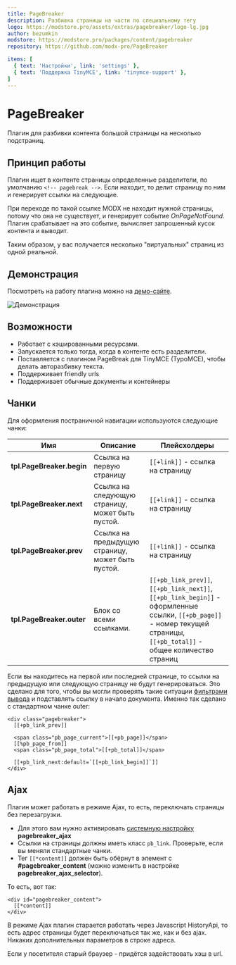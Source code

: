 ```yaml
---
title: PageBreaker
description: Разбивка страницы на части по специальному тегу
logo: https://modstore.pro/assets/extras/pagebreaker/logo-lg.jpg
author: bezumkin
modstore: https://modstore.pro/packages/content/pagebreaker
repository: https://github.com/modx-pro/PageBreaker

items: [
  { text: 'Настройки', link: 'settings' },
  { text: 'Поддержка TinyMCE', link: 'tinymce-support' },
]
---
```

# PageBreaker

Плагин для разбивки контента большой страницы на несколько подстраниц.

## Принцип работы

Плагин ищет в контенте страницы определенные разделители, по умолчанию `<!-- pagebreak -->`. Если находит, то делит страницу по ним и генерирует ссылки на следующие.

При переходе по такой ссылке MODX не находит нужной страницы, потому что она не существует, и генерирует событие *OnPageNotFound*.
Плагин срабатывает на это событие, вычисляет запрошенный кусок контента и выводит.

Таким образом, у вас получается несколько "виртуальных" страниц из одной реальной.

## Демонстрация

Посмотреть на работу плагина можно на [демо-сайте][1].

![Демонстрация](https://file.modx.pro/files/0/e/d/0ed53550272ad3c7d3860d18a0697762.png)

## Возможности

- Работает с кэшированными ресурсами.
- Запускается только тогда, когда в контенте есть разделители.
- Поставляется с плагином PageBreak для TinyMCE (TypoMCE), чтобы делать авторазбивку текста.
- Поддерживает friendly urls
- Поддерживает обычные документы и контейнеры

## Чанки

Для оформления постраничной навигации используются следующие чанки:

| Имя                       | Описание                                          | Плейсхолдеры                                                                                                                                                             |
|---------------------------|---------------------------------------------------|--------------------------------------------------------------------------------------------------------------------------------------------------------------------------|
| **tpl.PageBreaker.begin** | Ссылка на первую страницу                         | `[[+link]]` - ссылка на страницу                                                                                                                                         |
| **tpl.PageBreaker.next**  | Ссылка на следующую страницу, может быть пустой.  | `[[+link]]` - ссылка на страницу                                                                                                                                         |
| **tpl.PageBreaker.prev**  | Ссылка на предыдущую страницу, может быть пустой. | `[[+link]]` - ссылка на страницу                                                                                                                                         |
| **tpl.PageBreaker.outer** | Блок со всеми ссылками.                           | `[[+pb_link_prev]]`, `[[+pb_link_next]]`, `[[+pb_link_begin]]` - оформленные ссылки, `[[+pb_page]]` - номер текущей страницы, `[[+pb_total]]` - общее количество страниц |

Если вы находитесь на первой или последней странице, то ссылки на предыдущую или следующую страницу не будут генерироваться.
Это сделано для того, чтобы вы могли проверять такие ситуации [фильтрами вывода][2] и подставлять ссылку в начало документа.
Именно так сделано с стандартном чанке outer:

```modx
<div class="pagebreaker">
  [[+pb_link_prev]]

  <span class="pb_page_current">[[+pb_page]]</span>
  [[%pb_page_from]]
  <span class="pb_page_total">[[+pb_total]]</span>

  [[+pb_link_next:default=`[[+pb_link_begin]]`]]
</div>
```

## Ajax

Плагин может работать в режиме Ajax, то есть, переключать страницы без перезагрузки.

- Для этого вам нужно активировать [системную настройку][3] **pagebreaker_ajax**
- Ссылки на страницы должны иметь класс `pb_link`. Проверьте, если вы меняли стандартные чанки.
- Тег `[[*content]]` должен быть обёрнут в элемент с **#pagebreaker_content** (можно изменить в настройке **pagebreaker_ajax_selector**).

То есть, вот так:

```modx
<div id="pagebreaker_content">
  [[*content]]
</div>
```

В режиме Ajax плагин старается работать через Javascript HistoryApi, то есть адрес страницы будет переключаться так же, как и без ajax.
Никаких дополнительных параметров в строке адреса.

Если у посетителя старый браузер - придётся задействовать хэш в url.

[1]: http://demo.modx.pro/pagebreaker
[2]: /system/basics/output-filters
[3]: /components/pagebreaker/settings

